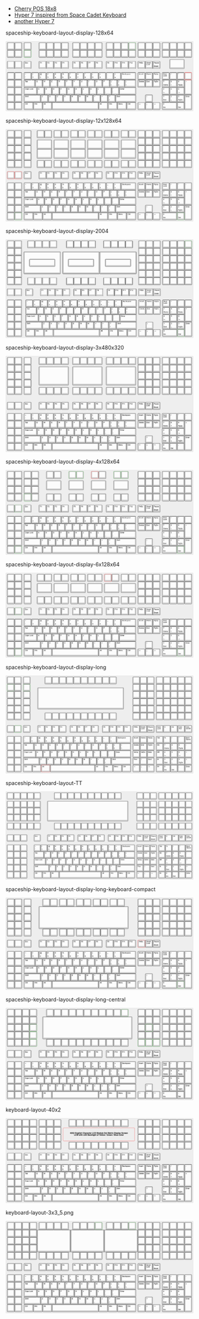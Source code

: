 * [Cherry POS 18x8](http://xahlee.info/kbd/cherry_point_of_sale_keyboards.html)
* [Hyper 7 inspired from Space Cadet Keyboard](http://xahlee.info/kbd/hyper_7_keyboard.html)
* [another Hyper 7](https://www.reddit.com/r/MechanicalKeyboards/comments/r13u5z/finally_finished_my_hyper7_after_my_space_cadet/)

spaceship-keyboard-layout-display-128x64

![spaceship-keyboard-layout-display-128x64](spaceship-keyboard-layout-display-128x64.png)

spaceship-keyboard-layout-display-12x128x64

![spaceship-keyboard-layout-display-12x128x64](spaceship-keyboard-layout-display-12x128x64.png)

spaceship-keyboard-layout-display-2004

![spaceship-keyboard-layout-display-2004](spaceship-keyboard-layout-display-2004.png)

spaceship-keyboard-layout-display-3x480x320

![spaceship-keyboard-layout-display-3x480x320](spaceship-keyboard-layout-display-3x480x320.png)

spaceship-keyboard-layout-display-4x128x64

![spaceship-keyboard-layout-display-4x128x64](spaceship-keyboard-layout-display-4x128x64.png)

spaceship-keyboard-layout-display-6x128x64

![spaceship-keyboard-layout-display-6x128x64](spaceship-keyboard-layout-display-6x128x64.png)

spaceship-keyboard-layout-display-long

![spaceship-keyboard-layout-display-long](spaceship-keyboard-layout-display-long.png)

spaceship-keyboard-layout-TT

![spaceship-keyboard-layout-TT](spaceship-keyboard-layout-TT-220.png)

spaceship-keyboard-layout-display-long-keyboard-compact

![spaceship-keyboard-layout-display-long-keyboard-compact](spaceship-keyboard-layout-display-long-keyboard-compact.png)

spaceship-keyboard-layout-display-long-central

![spaceship-keyboard-layout-display-long-central](spaceship-keyboard-layout-display-long-central.png)

keyboard-layout-40x2

![keyboard-layout-40x2](keyboard-layout-40x2.png)

keyboard-layout-3x3_5.png

![keyboard-layout-3x3_5](keyboard-layout-3x3_5.png)
